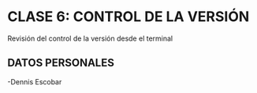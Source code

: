 # CLASE 6: CONTROL DE LA VERSIÓN
Revisión del control de la versión desde el terminal

## DATOS PERSONALES
-Dennis Escobar
